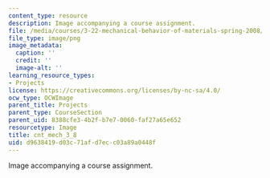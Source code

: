 ```yaml
---
content_type: resource
description: Image accompanying a course assignment.
file: /media/courses/3-22-mechanical-behavior-of-materials-spring-2008/d9638419d03c71afd7ecc03a89a0448f_cnt_mech_3_8.png
file_type: image/png
image_metadata:
  caption: ''
  credit: ''
  image-alt: ''
learning_resource_types:
- Projects
license: https://creativecommons.org/licenses/by-nc-sa/4.0/
ocw_type: OCWImage
parent_title: Projects
parent_type: CourseSection
parent_uid: 8388cfe3-4b2f-b7e7-0060-faf27a65e652
resourcetype: Image
title: cnt_mech_3_8
uid: d9638419-d03c-71af-d7ec-c03a89a0448f
---
```

Image accompanying a course assignment.